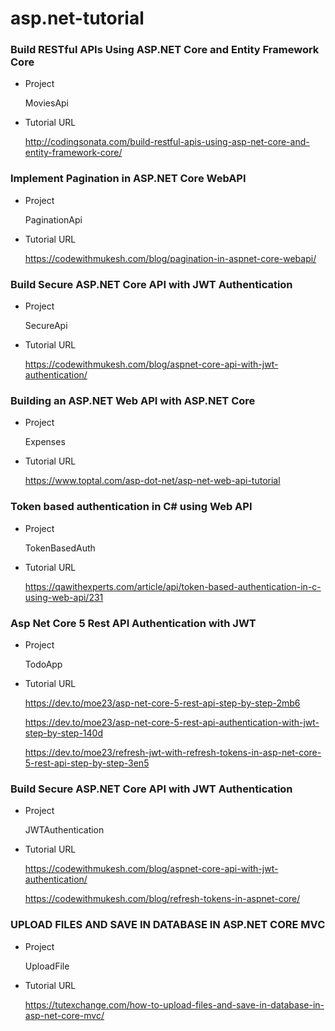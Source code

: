 # asp.net-tutorial

### Build RESTful APIs Using ASP.NET Core and Entity Framework Core

- Project

  MoviesApi

- Tutorial URL

  http://codingsonata.com/build-restful-apis-using-asp-net-core-and-entity-framework-core/

### Implement Pagination in ASP.NET Core WebAPI

- Project

  PaginationApi

- Tutorial URL

  https://codewithmukesh.com/blog/pagination-in-aspnet-core-webapi/

### Build Secure ASP.NET Core API with JWT Authentication

- Project

  SecureApi

- Tutorial URL

  https://codewithmukesh.com/blog/aspnet-core-api-with-jwt-authentication/

### Building an ASP.NET Web API with ASP.NET Core

- Project

  Expenses

- Tutorial URL

  https://www.toptal.com/asp-dot-net/asp-net-web-api-tutorial

### Token based authentication in C# using Web API

- Project

  TokenBasedAuth

- Tutorial URL

  https://qawithexperts.com/article/api/token-based-authentication-in-c-using-web-api/231
  
### Asp Net Core 5 Rest API Authentication with JWT

- Project

  TodoApp
  
- Tutorial URL

  https://dev.to/moe23/asp-net-core-5-rest-api-step-by-step-2mb6
  
  https://dev.to/moe23/asp-net-core-5-rest-api-authentication-with-jwt-step-by-step-140d
  
  https://dev.to/moe23/refresh-jwt-with-refresh-tokens-in-asp-net-core-5-rest-api-step-by-step-3en5
  
### Build Secure ASP.NET Core API with JWT Authentication

- Project

  JWTAuthentication

- Tutorial URL

  https://codewithmukesh.com/blog/aspnet-core-api-with-jwt-authentication/
  
  https://codewithmukesh.com/blog/refresh-tokens-in-aspnet-core/

### UPLOAD FILES AND SAVE IN DATABASE IN ASP.NET CORE MVC

- Project

  UploadFile

- Tutorial URL

  https://tutexchange.com/how-to-upload-files-and-save-in-database-in-asp-net-core-mvc/
  
